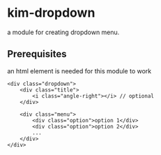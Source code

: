 # kim-dropdown
a module for creating dropdown menu.

## Prerequisites
an html element is needed for this module to work

```
<div class="dropdown">
    <div class="title">
        <i class="angle-right"></i> // optional
    </div>
        
    <div class="menu">
        <div class="option">option 1</div>
        <div class="option">option 2</div>
        ...
    </div>
</div>
```
